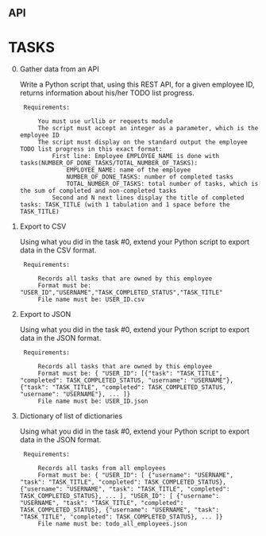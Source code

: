 ## API

# TASKS

0. Gather data from an API

    Write a Python script that, using this REST API, for a given employee ID, returns information about his/her TODO list progress.

        Requirements:

            You must use urllib or requests module
            The script must accept an integer as a parameter, which is the employee ID
            The script must display on the standard output the employee TODO list progress in this exact format:
                First line: Employee EMPLOYEE_NAME is done with tasks(NUMBER_OF_DONE_TASKS/TOTAL_NUMBER_OF_TASKS):
                    EMPLOYEE_NAME: name of the employee
                    NUMBER_OF_DONE_TASKS: number of completed tasks
                    TOTAL_NUMBER_OF_TASKS: total number of tasks, which is the sum of completed and non-completed tasks
                Second and N next lines display the title of completed tasks: TASK_TITLE (with 1 tabulation and 1 space before the TASK_TITLE)


1. Export to CSV

    Using what you did in the task #0, extend your Python script to export data in the CSV format.

        Requirements:

            Records all tasks that are owned by this employee
            Format must be: "USER_ID","USERNAME","TASK_COMPLETED_STATUS","TASK_TITLE"
            File name must be: USER_ID.csv

2. Export to JSON

    Using what you did in the task #0, extend your Python script to export data in the JSON format.

        Requirements:

            Records all tasks that are owned by this employee
            Format must be: { "USER_ID": [{"task": "TASK_TITLE", "completed": TASK_COMPLETED_STATUS, "username": "USERNAME"}, {"task": "TASK_TITLE", "completed": TASK_COMPLETED_STATUS, "username": "USERNAME"}, ... ]}
            File name must be: USER_ID.json

3. Dictionary of list of dictionaries

    Using what you did in the task #0, extend your Python script to export data in the JSON format.

        Requirements:

            Records all tasks from all employees
            Format must be: { "USER_ID": [ {"username": "USERNAME", "task": "TASK_TITLE", "completed": TASK_COMPLETED_STATUS}, {"username": "USERNAME", "task": "TASK_TITLE", "completed": TASK_COMPLETED_STATUS}, ... ], "USER_ID": [ {"username": "USERNAME", "task": "TASK_TITLE", "completed": TASK_COMPLETED_STATUS}, {"username": "USERNAME", "task": "TASK_TITLE", "completed": TASK_COMPLETED_STATUS}, ... ]}
            File name must be: todo_all_employees.json
